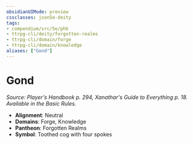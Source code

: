 ```yaml
---
obsidianUIMode: preview
cssclasses: json5e-deity
tags:
- compendium/src/5e/phb
- ttrpg-cli/deity/forgotten-realms
- ttrpg-cli/domain/forge
- ttrpg-cli/domain/knowledge
aliases: ["Gond"]
---
```

# Gond
*Source: Player's Handbook p. 294, Xanathar's Guide to Everything p. 18. Available in the Basic Rules.* 

- **Alignment**: Neutral
- **Domains**: Forge, Knowledge
- **Pantheon**: Forgotten Realms
- **Symbol**: Toothed cog with four spokes